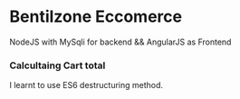 # Bentilzone Eccomerce 
NodeJS with MySqli for backend && AngularJS as Frontend


<!-- Cart Service -->


### Calcultaing Cart total
I learnt to use ES6 destructuring method.